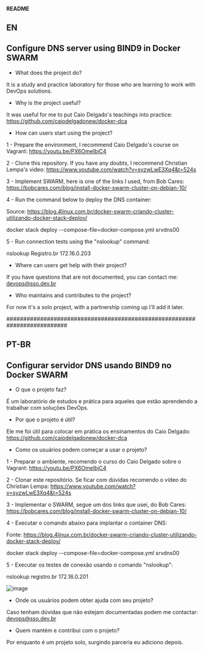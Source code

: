 #### README

## EN

## Configure DNS server using BIND9 in Docker SWARM

- What does the project do?

It is a study and practice laboratory for those who are learning to work with DevOps solutions.

- Why is the project useful?

It was useful for me to put Caio Delgado's teachings into practice: https://github.com/caiodelgadonew/docker-dca

- How can users start using the project?

1 - Prepare the environment, I recommend Caio Delgado's course on Vagrant: https://youtu.be/PX6OmeIbjC4

2 - Clone this repository. If you have any doubts, I recommend Christian Lempa's video: https://www.youtube.com/watch?v=syzwLwE3Xq4&t=524s

3 - Implement SWARM, here is one of the links I used, from Bob Cares: https://bobcares.com/blog/install-docker-swarm-cluster-on-debian-10/

4 - Run the command below to deploy the DNS container:

Source: https://blog.4linux.com.br/docker-swarm-criando-cluster-utilizando-docker-stack-deploy/

docker stack deploy --compose-file=docker-compose.yml srvdns00

5 - Run connection tests using the "nslookup" command:

nslookup Registro.br 172.16.0.203

- Where can users get help with their project?

If you have questions that are not documented, you can contact me: devops@sso.dev.br

- Who maintains and contributes to the project?

For now it's a solo project, with a partnership coming up I'll add it later.

##########################################################################

## PT-BR

## Configurar servidor DNS usando BIND9 no Docker SWARM

- O que o projeto faz?

É um laboratório de estudos e prática para aqueles que estão aprendendo a trabalhar com soluções DevOps.

- Por que o projeto é útil?

Ele me foi útil para colocar em prática os ensinamentos do Caio Delgado: https://github.com/caiodelgadonew/docker-dca

- Como os usuários podem começar a usar o projeto?

1 - Preparar o ambiente, recomendo o curso do Caio Delgado sobre o Vagrant: https://youtu.be/PX6OmeIbjC4

2 - Clonar este repositório. Se ficar com dúvidas recomendo o vídeo do Christian Lempa: https://www.youtube.com/watch?v=syzwLwE3Xq4&t=524s

3 - Implementar o SWARM, segue um dos links que usei, do Bob Cares: https://bobcares.com/blog/install-docker-swarm-cluster-on-debian-10/

4 - Executar o comando abaixo para implantar o container DNS:

Fonte: https://blog.4linux.com.br/docker-swarm-criando-cluster-utilizando-docker-stack-deploy/

docker stack deploy --compose-file=docker-compose.yml srvdns00 

5 - Executar os testes de conexão usando o comando "nslookup":

nslookup registro.br 172.16.0.201

![image](https://github.com/zecaoliveira/dns-bind9-docker/assets/42525959/c4dcc27c-7586-45b1-ad6c-d01f7d5ea7dd)

- Onde os usuários podem obter ajuda com seu projeto?

Caso tenham dúvidas que não estejam documentadas podem me contactar: devops@sso.dev.br

- Quem mantém e contribui com o projeto?

Por enquanto é um projeto solo, surgindo parceria eu adiciono depois.
